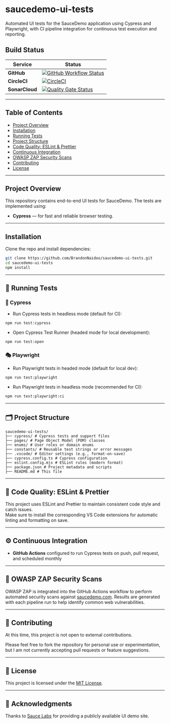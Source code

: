 # saucedemo-ui-tests

Automated UI tests for the SauceDemo application using Cypress and Playwright, with CI pipeline integration for continuous test execution and reporting.

## Build Status

| Service        | Status                                                                                                                                                                                                                                                 |
| -------------- | ------------------------------------------------------------------------------------------------------------------------------------------------------------------------------------------------------------------------------------------------------ |
| **GitHub**     | [![GitHub Workflow Status](https://github.com/BrandonNaidoo/saucedemo-ui-tests/actions/workflows/run-tests.yml/badge.svg)](https://github.com/BrandonNaidoo/saucedemo-ui-tests/actions/workflows/run-tests.yml)                                        |
| **CircleCI**   | [![CircleCI](https://dl.circleci.com/status-badge/img/circleci/LdsahFmCXeTHzXz4vmYWNf/584bTtEpQZCJ6ncw6t8Jhp/tree/main.svg?style=svg)](https://dl.circleci.com/status-badge/redirect/circleci/LdsahFmCXeTHzXz4vmYWNf/584bTtEpQZCJ6ncw6t8Jhp/tree/main) |
| **SonarCloud** | [![Quality Gate Status](https://sonarcloud.io/api/project_badges/measure?project=BrandonNaidoo_saucedemo-ui-tests&metric=alert_status)](https://sonarcloud.io/summary/new_code?id=BrandonNaidoo_saucedemo-ui-tests)                                    |

---

## Table of Contents

- [Project Overview](#project-overview)
- [Installation](#installation)
- [Running Tests](#-running-tests)
- [Project Structure](#-project-structure)
- [Code Quality: ESLint & Prettier](#-code-quality-eslint--prettier)
- [Continuous Integration](#-continuous-integration)
- [OWASP ZAP Security Scans](#-owasp-zap-security-scans)
- [Contributing](#-contributing)
- [License](#-license)

---

## Project Overview

This repository contains end-to-end UI tests for SauceDemo. The tests are implemented using:

- **Cypress** — for fast and reliable browser testing.

---

## Installation

Clone the repo and install dependencies:

```bash
git clone https://github.com/BrandonNaidoo/saucedemo-ui-tests.git
cd saucedemo-ui-tests
npm install
```

---

## 🚀 Running Tests

### 🧪 Cypress

- Run Cypress tests in headless mode (default for CI):

```bash
npm run test:cypress
```

- Open Cypress Test Runner (headed mode for local development):

```bash
npm run test:open
```

### 🎭 Playwright

- Run Playwright tests in headed mode (default for local dev):

```bash
npm run test:playwright
```

- Run Playwright tests in headless mode (recommended for CI):

```bash
npm run test:playwright:ci
```

---

## 🗂 Project Structure

```
saucedemo-ui-tests/
├── cypress/ # Cypress tests and support files
├── pages/ # Page Object Model (POM) classes
├── enums/ # User roles or domain enums
├── constants/ # Reusable test strings or error messages
├── .vscode/ # Editor settings (e.g., format-on-save)
├── cypress.config.ts # Cypress configuration
├── eslint.config.mjs # ESLint rules (modern format)
├── package.json # Project metadata and scripts
├── README.md # This file
```

---

## 🧹 Code Quality: ESLint & Prettier

This project uses ESLint and Prettier to maintain consistent code style and catch issues.  
Make sure to install the corresponding VS Code extensions for automatic linting and formatting on save.

---

## ⚙️ Continuous Integration

- **GitHub Actions** configured to run Cypress tests on push, pull request, and scheduled monthly

---

## 🔐 OWASP ZAP Security Scans

OWASP ZAP is integrated into the GitHub Actions workflow to perform automated security scans against [saucedemo.com](https://www.saucedemo.com). Results are generated with each pipeline run to help identify common web vulnerabilities.

---

## 🤝 Contributing

At this time, this project is not open to external contributions.

Please feel free to fork the repository for personal use or experimentation, but I am not currently accepting pull requests or feature suggestions.

---

## 📄 License

This project is licensed under the [MIT License](LICENSE).

---

## 🙌 Acknowledgments

Thanks to [Sauce Labs](https://www.saucelabs.com/) for providing a publicly available UI demo site.
